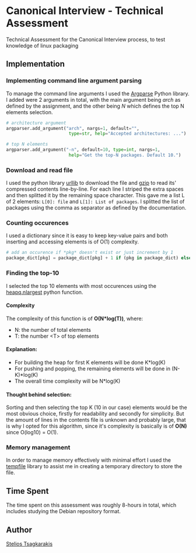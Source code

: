 # Canonical Interview - Technical Assessment

Technical Assessment for the Canonical Interview process, to test knowledge of linux packaging

## Implementation

### Implementing command line argument parsing

To manage the command line arguments I used the [Argparse](https://docs.python.org/3/library/argparse.html)
Python library. I added were 2 arguments in total, with the main argument being *arch* as defined by
the assignment, and the other being *N* which defines the top N elements selection.

```python
# architecture argument
argparser.add_argument("arch", nargs=1, default="",
                        type=str, help="Accepted architectures: ...")

# top N elements
argparser.add_argument("-n", default=10, type=int, nargs=1,
                        help="Get the top-N packages. Default 10.")
```

### Download and read file

I used the python library [urllib](https://docs.python.org/3/library/urllib.request.html) to download
the file and [gzip](https://docs.python.org/3/library/gzip.html) to read its' compressed contents line-by-line.
For each line I striped the extra spaces and then splitted  it by the remaining space character. This gave me
a list L of 2 elements: ```L[0]: file``` and ```L[1]: List of packages```. I splitted the list of packages
using the comma as separator as defined by the documentation. 

### Counting occurences

I used a dictionary since it is easy to keep key-value pairs and both inserting and accessing
elements is of O(1) complexity.
```python
# add an occurence if *pkg* doesn't exist or just increment by 1
package_dict[pkg] = package_dict[pkg] + 1 if (pkg in package_dict) else 1
```

### Finding the top-10

I selected the top 10 elements with most occurences using the
[heapq.nlargest](https://docs.python.org/3/library/heapq.html#heapq.nlargest) python function.

#### Complexity

The complexity of this function is of **O(N*log(T))**, where:
- N: the number of total elements
- T: the number \<T\> of top elements

#### Explanation:

- For building the heap for first K elements will be done K*log(K)
- For pushing and popping, the remaining elements will be done in (N-K)*log(K)
- The overall time complexity will be N*log(K)

#### Thought behind selection:

Sorting and then selecting the top K (10 in our case) elements would be the
most obvious choice, firstly for readability and secondly for simplicity.
But the amount of lines in the contents file is unknown and probably large,
that is why I opted for this algorithm, since it's complexity is basically
is of **O(N)** since O(log10) = O(1).

### Memory management

In order to manage memory effectively with minimal effort I used the
[tempfile](https://docs.python.org/3/library/tempfile.html) library to assist
me in creating a temporary directory to store the file.

## Time Spent

The time spent on this assessment was roughly 8-hours in total, which includes
studying the Debian repository format.

## Author

[Stelios Tsagkarakis](https://github.com/steliostss)

